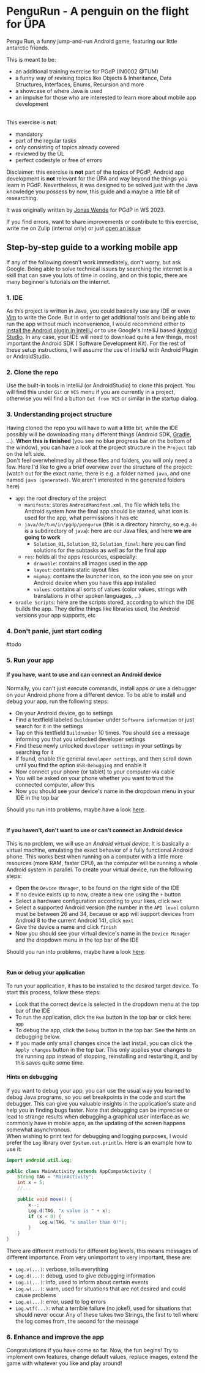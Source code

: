 # PenguRun - A penguin on the flight for ÜPA

Pengu Run, a funny jump-and-run Android game, featuring our little antarctic friends.

This is meant to be:

- an additional training exercise for PGdP (IN0002 @TUM)
- a funny way of revising topics like Objects & Inheritance, Data Structures, Interfaces, Enums,
  Recursion and more
- a showcase of where Java is used
- an impulse for those who are interested to learn more about mobile app development
  <br><br>

This exercise is **not**:

- mandatory
- part of the regular tasks
- only consisting of topics already covered
- reviewed by the ÜL
- perfect codestyle or free of errors

Disclaimer: this exercise is **not** part of the topics of PGdP, Android app development is **not**
relevant for the ÜPA and way beyond the things you learn in PGdP. Nevertheless, it was designed to
be solved just with the Java knowledge you possess by now, this guide and a maybe a little bit of
researching.

It was originally written by [Jonas Wende](https://github.com/wjon-tum) for PGdP in WS 2023.

If you find errors, want to share improvements or contribute to this exercise, write me on Zulip
(internal only) or just [open an issue](https://github.com/wjon-tum/PenguRun/issues)

## Step-by-step guide to a working mobile app

If any of the following doesn't work immediately, don't worry, but ask Google. Being able to solve
technical issues by searching the internet is a skill that can save you lots of time in coding, and
on this topic, there are many beginner's tutorials on the internet.

### 1. IDE

As this project is written in Java, you could basically use any IDE or
even [Vim](https://www.vim.org/) to write the
Code. But in order to get additional tools and being able to run the app without much inconvenience,
I would recommend either
to [install the Android plugin in IntelliJ](https://www.jetbrains.com/help/idea/create-your-first-android-application.html)
or to use Google's IntelliJ based [Android Studio](https://developer.android.com/studio/install).
In any case, your IDE will need to download quite a few things, most important the Android SDK (
Software Development Kit). For the rest of these setup instructions, I will assume the use of
IntelliJ with Android Plugin or AndroidStudio.

### 2. Clone the repo

Use the built-in tools in IntelliJ (or AndroidStudio) to clone this project. You will find this
under `Git` or `VCS` menu if you are currently in a project, otherwise you will find a
button `Get from VCS` or similar in the startup dialog.

### 3. Understanding project structure

Having cloned the repo you will have to wait a little bit, while the IDE possibly will be
downloading many different
things (Android
SDK, [Gradle](https://gradle.org/), ...). **When this is finished** (you see no blue progress bar on
the
bottom of the window), you can
have a look at the project structure in the `Project`
tab on the left side.  
Don't feel overwhelmed by all these files and folders, you will only need a few.
Here I'd like to give a brief overview over the structure of the project:
(watch out for the exact name, there is e.g. a folder named `java`, and one
named `java (generated)`. We aren't interested in the generated folders here)

- `aƿƿ`: the root directory of the project
    - `manifests`: stores `AndroidManifest.xml`, the file which tells the Android system how the
      final
      app should be started, what icon is used for the app, what permissions it has etc
    - `java/de/tum/in/pgdp/pengurun` (this is a directory hirarchy, so e.g. `de` is a subdirectory
      of `java`): here are our Java files, and here **we are going to work**
        - `Solution_01`, `Solution_02`, `Solution_final`: here you can find solutions for the
          subtasks as well as for the final app
    - `res`: holds all the apps resources, especially:
        - `drawable`: contains all images used in the app
        - `layout`: contains static layout files
        - `mipmap`: contains the launcher icon, so the icon you see on your Android device when you
          have this app installed
        - `values`: contains all sorts of values (color values, strings with translations in other
          spoken languages, ...)
- `Gradle Scripts`: here are the scripts stored, according to which the IDE builds the app. They
  define things like libraries used, the Android versions your app supports, etc

### 4. Don't panic, just start coding

#todo

### 5. Run your app

#### If you have, want to use and can connect an Android device

Normally, you can't just execute commands, install apps or use a debugger on your Android phone from
a different device. To be able to install and debug your app, run the following steps:

- On your Android device, go to settings
- Find a textfield labeled `Buildnumber` under `Software information` or just search for it in the
  settings
- Tap on this textfield `Buildnumber` 10 times. You should see a message informing you that you
  unlocked developer settings
- Find these newly unlocked `developer settings` in your settings by searching for it
- If found, enable the general `developer settings`, and then scroll down until you find the
  option `USB-Debugging` and enable it
- Now connect your phone (or tablet) to your computer via cable
- You will be asked on your phone whether you want to trust the connected computer, allow this
- Now you should see your device's name in the dropdown menu in your IDE in the top bar

Should you run into problems, maybe have a
look [here](https://developer.android.com/studio/run/device).
<br><br>

#### If you haven't, don't want to use or can't connect an Android device

This is no problem, we will use an *Android virtual device*. It is basically a virtual machine,
emulating the exact behavior of a fully functional Android phone. This works best when running on a
computer with a little more resources (more RAM, faster CPU), as the computer will be running a
whole Android system in parallel. To create your virtual device, run the following steps:

- Open the `Device Manager`, to be found on the right side of the IDE
- If no device exists up to now, create a new one using the `+` button
- Select a hardware configuration according to your likes, click `next`
- Select a supported Android version (the number in the `API level` column must be between 26 and
  34, because or app will support devices from Android 8 to the current Android 14), click `next`
- Give the device a name and click `finish`
- Now you should see your virtual device's name in the `Device Manager` and the dropdown menu in the
  top bar of the IDE

Should you run into problems, maybe have a
look [here](https://developer.android.com/studio/run/emulator).
<br><br>

#### Run or debug your application

To run your application, it has to be installed to the desired target device. To start this process,
follow these steps:

- Look that the correct device is selected in the dropdown menu at the top bar of the IDE
- To run the application, click the `Run` button in the top bar or click here: `app`
- To debug the app, click the `Debug` button in the top bar. See the hints on debugging below.
- If you made only small changes since the last install, you can click the `Apply changes` button in
  the top bar. This only applies your changes to the running app instead of stopping, reinstalling
  and restarting it, and by this saves quite some time.

#### Hints on debugging

If you want to debug your app, you can use the usual way you learned to debug Java programs, so you
set breakpoints in the code and start the debugger. This can give you valuable insights in the
application's state and help you in finding bugs faster. Note that debugging can be imprecise or
lead to strange results when debugging a graphical user interface as we commonly have in mobile
apps,
as the updating of the screen happens somewhat asynchronous.  
When wishing to print text for debugging and logging purposes, I would prefer the `Log` library
over `System.out.println`. Here is an example how to use it:

```java
import android.util.Log;

public class MainActivity extends AppCompatActivity {
    String TAG = "MainActivity";
    int x = 5;
    //...

    public void move() {
        x--;
        Log.d(TAG, "x value is " + x);
        if (x < 0) {
            Log.w(TAG, "x smaller than 0!");
        }
    }
}
```

There are different methods for different log levels, this means messages of different importance.
From very unimportant to very important, these are:

- `Log.v(...)`: verbose, tells everything
- `Log.d(...)`: debug, used to give debugging information
- `Log.i(...)`: info, used to inform about certain events
- `Log.w(...)`: warn, used for situations that are not desired and could cause problems
- `Log.e(...)`: error, used to log errors
- `Log.wtf(...)`: what a terrible failure (no joke!), used for situations that should never occur
  Any of these takes two Strings, the first to tell where the log comes from, the second for the
  message

### 6. Enhance and improve the app

Congratulations if you have come so far. Now, the fun begins! Try to implement own features, change
default values, replace images, extend the game with whatever you like and play around!
